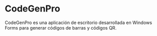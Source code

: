 # CodeGenPro
CodeGenPro es una aplicación de escritorio desarrollada en Windows Forms para generar códigos de barras y códigos QR.

